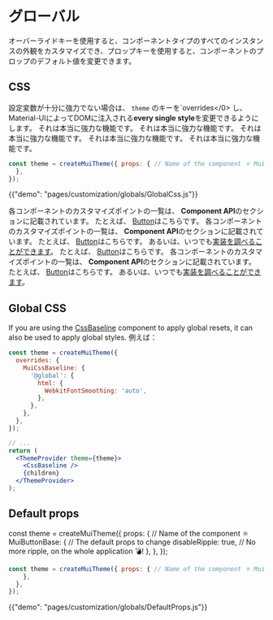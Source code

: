 # グローバル

<p class="description">オーバーライドキーを使用すると、コンポーネントタイプのすべてのインスタンスの外観をカスタマイズでき、プロップキーを使用すると、コンポーネントのプロップのデフォルト値を変更できます。</p>

## CSS

設定変数が十分に強力でない場合は、 `theme` の</code>キーを`overrides</0> し、Material-UIによってDOMに注入される**every single style**を変更できるようにします。 それは本当に強力な機能です。 それは本当に強力な機能です。 それは本当に強力な機能です。 それは本当に強力な機能です。 それは本当に強力な機能です。

```js
const theme = createMuiTheme({ props: { // Name of the component ⚛️ MuiButtonBase: { // The default props to change disableRipple: true, // No more ripple, on the whole application 💣! },
  },
});
```

{{"demo": "pages/customization/globals/GlobalCss.js"}}

各コンポーネントのカスタマイズポイントの一覧は、 **Component API**のセクションに記載されています。 たとえば、 [Button](/api/button/#css)はこちらです。 各コンポーネントのカスタマイズポイントの一覧は、 **Component API**のセクションに記載されています。 たとえば、 [Button](/api/button/#css)はこちらです。 あるいは、いつでも[実装を調べることができます](https://github.com/mui-org/material-ui/blob/master/packages/material-ui/src/Button/Button.js)。 たとえば、 [Button](/api/button/#css)はこちらです。 各コンポーネントのカスタマイズポイントの一覧は、 **Component API**のセクションに記載されています。 たとえば、 [Button](/api/button/#css)はこちらです。 あるいは、いつでも[実装を調べることができます](https://github.com/mui-org/material-ui/blob/master/packages/material-ui/src/Button/Button.js)。

## Global CSS

If you are using the [CssBaseline](/components/css-baseline/) component to apply global resets, it can also be used to apply global styles. 例えば：

```jsx
const theme = createMuiTheme({
  overrides: {
    MuiCssBaseline: {
      '@global': {
        html: {
          WebkitFontSmoothing: 'auto',
        },
      },
    },
  },
});

// ...
return (
  <ThemeProvider theme={theme}>
    <CssBaseline />
    {children}
  </ThemeProvider>
);
```

## Default props

const theme = createMuiTheme({ props: { // Name of the component ⚛️ MuiButtonBase: { // The default props to change disableRipple: true, // No more ripple, on the whole application 💣! }, }, });

```js
const theme = createMuiTheme({ props: { // Name of the component ⚛️ MuiButtonBase: { // The default props to change disableRipple: true, // No more ripple, on the whole application 💣!
    },
  },
});
```

{{"demo": "pages/customization/globals/DefaultProps.js"}}